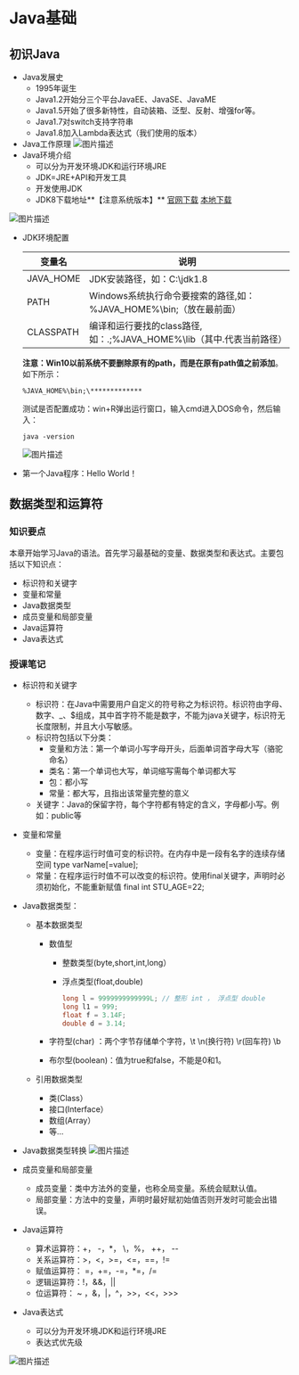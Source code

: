 # Java基础

## 初识Java

- Java发展史
  - 1995年诞生
  - Java1.2开始分三个平台JavaEE、JavaSE、JavaME
  - Java1.5开始了很多新特性，自动装箱、泛型、反射、增强for等。
  - Java1.7对switch支持字符串
  - Java1.8加入Lambda表达式（我们使用的版本）
- Java工作原理
  ![图片描述](https://gitee.com/bgst009/markdownPicUrl/raw/master/20210105191014.png)
- Java环境介绍
  - 可以分为开发环境JDK和运行环境JRE
  - JDK=JRE+API和开发工具
  - 开发使用JDK
  - JDK8下载地址**【注意系统版本】** [官网下载](https://www.oracle.com/java/technologies/javase/javase-jdk8-downloads.html) [本地下载](https://www.lanqiao.cn/courses/3376/learning/?id=73870)

![图片描述](https://gitee.com/bgst009/markdownPicUrl/raw/master/20210105191009.png)

- JDK环境配置

  | **变量名** | **说明**                                                     |
  | ---------- | ------------------------------------------------------------ |
  | JAVA_HOME  | JDK安装路径，如：C:\jdk1.8                                   |
  | PATH       | Windows系统执行命令要搜索的路径,如：%JAVA_HOME%\bin;（放在最前面） |
  | CLASSPATH  | 编译和运行要找的class路径,如：.;%JAVA_HOME%\lib（其中.代表当前路径） |

  **注意：Win10以前系统不要删除原有的path，而是在原有path值之前添加**。如下所示：

  ```
  %JAVA_HOME%\bin;\*************
  ```

  测试是否配置成功：win+R弹出运行窗口，输入cmd进入DOS命令，然后输入：

  ```
  java -version
  ```

  ![图片描述](https://gitee.com/bgst009/markdownPicUrl/raw/master/20210105191001.png)

- 第一个Java程序：Hello World！

## 数据类型和运算符

###  知识要点

本章开始学习Java的语法。首先学习最基础的变量、数据类型和表达式。主要包括以下知识点：

- 标识符和关键字
- 变量和常量
- Java数据类型
- 成员变量和局部变量
- Java运算符
- Java表达式



### 授课笔记

- 标识符和关键字

  - 标识符：在Java中需要用户自定义的符号称之为标识符。标识符由字母、数字、_、$组成，其中首字符不能是数字，不能为java关键字，标识符无长度限制，并且大小写敏感。
  - 标识符包括以下分类：
    - 变量和方法：第一个单词小写字母开头，后面单词首字母大写（骆驼命名）
    - 类名：第一个单词也大写，单词缩写需每个单词都大写
    - 包：都小写
    - 常量：都大写，且指出该常量完整的意义
  - 关键字：Java的保留字符，每个字符都有特定的含义，字母都小写。例如：public等

- 变量和常量

  - 变量：在程序运行时值可变的标识符。在内存中是一段有名字的连续存储空间 type varName[=value];
  - 常量：在程序运行时值不可以改变的标识符。使用final关键字，声明时必须初始化，不能重新赋值 final int STU_AGE=22;

- Java数据类型：

  - 基本数据类型

    - 数值型

      - 整数类型(byte,short,int,long）

      - 浮点类型(float,double)

        ```java
        long l = 9999999999999L; // 整形 int ， 浮点型 double
        long l1 = 999;
        float f = 3.14F;
        double d = 3.14;
        ```

    - 字符型(char) ：两个字节存储单个字符，\t \n(换行符) \r(回车符) \b

    - 布尔型(boolean)：值为true和false，不能是0和1。

  - 引用数据类型

    - 类(Class）
    - 接口(Interface）
    - 数组(Array）
    - 等...

- Java数据类型转换 ![图片描述](https://gitee.com/bgst009/markdownPicUrl/raw/master/20210106100656.png)

- 成员变量和局部变量

  - 成员变量：类中方法外的变量，也称全局变量。系统会赋默认值。
  - 局部变量：方法中的变量，声明时最好赋初始值否则开发时可能会出错误。

- Java运算符

  - 算术运算符：+， -，*， \，%， ++， --
  - 关系运算符：>，<，>=，<=，==，!=
  - 赋值运算符： =，+=，-=，*=，/=
  - 逻辑运算符：!，&&，||
  - 位运算符： ~ ，&，|，^，>>，<<，>>>

- Java表达式

  - 可以分为开发环境JDK和运行环境JRE
  - 表达式优先级

![图片描述](https://gitee.com/bgst009/markdownPicUrl/raw/master/20210106100639.png)